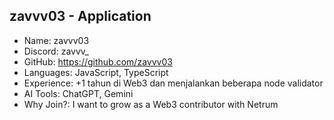 ## zavvv03 - Application

- Name: zavvv03  
- Discord: zavvv_  
- GitHub: https://github.com/zavvv03  
- Languages: JavaScript, TypeScript  
- Experience: +1 tahun di Web3 dan menjalankan beberapa node validator  
- AI Tools: ChatGPT, Gemini  
- Why Join?: I want to grow as a Web3 contributor with Netrum
